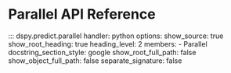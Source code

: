 # Parallel API Reference

::: dspy.predict.parallel
    handler: python
    options:
        show_source: true
        show_root_heading: true
        heading_level: 2
        members:
          - Parallel
        docstring_section_style: google
        show_root_full_path: false
        show_object_full_path: false
        separate_signature: false
